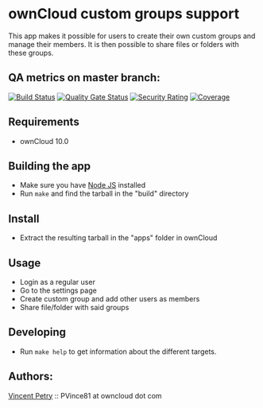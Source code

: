 # ownCloud custom groups support

This app makes it possible for users to create their own custom groups and manage their members.
It is then possible to share files or folders with these groups.

## QA metrics on master branch:

[![Build Status](https://drone.owncloud.com/api/badges/owncloud/customgroups/status.svg?branch=master)](https://drone.owncloud.com/owncloud/customgroups)
[![Quality Gate Status](https://sonarcloud.io/api/project_badges/measure?project=owncloud_customgroups&metric=alert_status)](https://sonarcloud.io/dashboard?id=owncloud_customgroups)
[![Security Rating](https://sonarcloud.io/api/project_badges/measure?project=owncloud_customgroups&metric=security_rating)](https://sonarcloud.io/dashboard?id=owncloud_customgroups)
[![Coverage](https://sonarcloud.io/api/project_badges/measure?project=owncloud_customgroups&metric=coverage)](https://sonarcloud.io/dashboard?id=owncloud_customgroups)

## Requirements

* ownCloud 10.0

## Building the app

* Make sure you have [Node JS](https://nodejs.org/) installed
* Run `make` and find the tarball in the "build" directory

## Install

* Extract the resulting tarball in the "apps" folder in ownCloud 

## Usage

* Login as a regular user
* Go to the settings page
* Create custom group and add other users as members
* Share file/folder with said groups

## Developing

* Run `make help` to get information about the different targets.

## Authors:

[Vincent Petry](https://github.com/PVince81/) :: PVince81 at owncloud dot com

